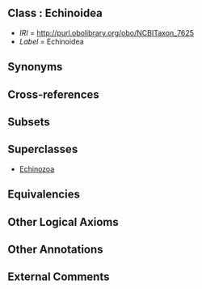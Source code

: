
## Class : Echinoidea

 * *IRI* = http://purl.obolibrary.org/obo/NCBITaxon_7625
 * *Label* = Echinoidea

## Synonyms


## Cross-references


## Subsets


## Superclasses

 * [Echinozoa](../../NCBITaxon/24/NCBITaxon_7624.md)

## Equivalencies


## Other Logical Axioms


## Other Annotations


## External Comments

